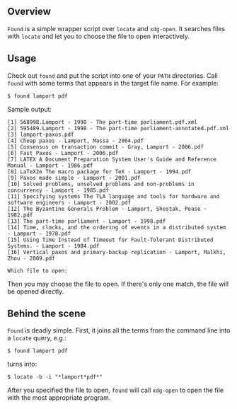 ## Overview

`Found` is a simple wrapper script over `locate` and `xdg-open`.  It searches files with `locate` and let you to choose the file to open interactively.

## Usage

Check out `found` and put the script into one of your `PATH` directories.  Call `found` with some terms that appears in the target file name.  For example:

    $ found lamport pdf

Sample output:

    [1] 568998.Lamport - 1998 - The part-time parliament.pdf.xml
    [2] 595489.Lamport - 1998 - The part-time parliament-annotated.pdf.xml
    [3] lamport-paxos.pdf
    [4] Cheap paxos - Lamport, Massa - 2004.pdf
    [5] Consensus on transaction commit - Gray, Lamport - 2006.pdf
    [6] Fast Paxos - Lamport - 2006.pdf
    [7] LATEX A Document Preparation System User's Guide and Reference Manual - Lamport - 1986.pdf
    [8] LaTeX2e The macro package for TeX - Lamport - 1994.pdf
    [9] Paxos made simple - Lamport - 2001.pdf
    [10] Solved problems, unsolved problems and non-problems in concurrency - Lamport - 1985.pdf
    [11] Specifying systems The TLA language and tools for hardware and software engineers - Lamport - 2002.pdf
    [12] The Byzantine Generals Problem - Lamport, Shostak, Pease - 1982.pdf
    [13] The part-time parliament - Lamport - 1998.pdf
    [14] Time, clocks, and the ordering of events in a distributed system - Lamport - 1978.pdf
    [15] Using Time Instead of Timeout for Fault-Tolerant Distributed Systems. - Lamport - 1984.pdf
    [16] Vertical paxos and primary-backup replication - Lamport, Malkhi, Zhou - 2009.pdf

    Which file to open: 

Then you may choose the file to open.  If there's only one match, the file will be opened directly.

## Behind the scene

`Found` is deadly simple.  First, it joins all the terms from the command line into a `locate` query, e.g.:

    $ found lamport pdf

turns into:

    $ locate -b -i "*lamport*pdf*"

After you specified the file to open, `found` will call `xdg-open` to open the file with the most appropriate program.
